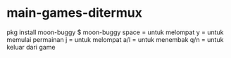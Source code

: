 # main-games-ditermux
pkg install moon-buggy $ moon-buggy space = untuk melompat y = untuk memulai permainan j = untuk melompat a/l = untuk menembak q/n = untuk keluar dari game
